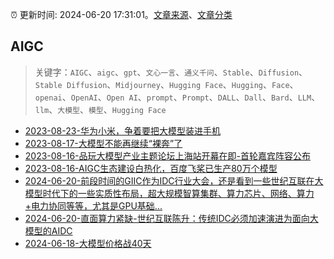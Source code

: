 :alarm_clock: 更新时间: 2024-06-20 17:31:01。[文章来源](/README.md)、[文章分类](/TAGS.md)

## AIGC


> 关键字：`AIGC`、`aigc`、`gpt`、`文心一言`、`通义千问`、`Stable`、`Diffusion`、`Stable Diffusion`、`Midjourney`、`Hugging Face`、`Hugging`、`Face`、`openai`、`OpenAI`、`Open AI`、`prompt`、`Prompt`、`DALL`、`Dall`、`Bard`、`LLM`、`llm`、`大模型`、`模型`、`Hugging Face`



- [2023-08-23-华为小米，争着要把大模型装进手机](https://www.aicaijing.com.cn/article/18594) 
- [2023-08-17-大模型不能再继续“裸奔”了](https://www.aicaijing.com.cn/article/18574) 
- [2023-08-16-品玩大模型产业主题论坛上海站开幕在即-首轮嘉宾阵容公布](https://www.aicaijing.com.cn/article/18569) 
- [2023-08-16-AIGC生态建设白热化，百度飞桨已生产80万个模型](https://www.aicaijing.com.cn/article/18570) 
- [2024-06-20-前段时间的GIIC作为IDC行业大会，还是看到一些世纪互联在大模型时代下的一些实质性布局，超大规模智算集群、算力芯片、网络、算力+电力协同等等，尤其是GPU基础...](https://xueqiu.com/9671841227/294540039) 
- [2024-06-20-直面算力紧缺-世纪互联陈升：传统IDC必须加速演进为面向大模型的AIDC](https://xueqiu.com/4328439158/294530084) 
- [2024-06-18-大模型价格战40天](https://posts.careerengine.us/p/66713fc1f7253a1e2e703db7) 

